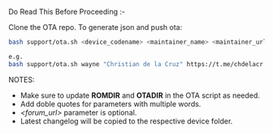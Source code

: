 Do Read This Before Proceeding :-

Clone the OTA repo. To generate json and push ota:
```bash
bash support/ota.sh <device_codename> <maintainer_name> <maintainer_url> <forum_url>

e.g.
bash support/ota.sh wayne "Christian de la Cruz" https://t.me/chdelacr https://forum.xda-developers.com/
```
NOTES:
- Make sure to update **ROMDIR** and **OTADIR** in the OTA script as needed.
- Add doble quotes for parameters with multiple words.
- *<forum_url>* parameter is optional.
- Latest changelog will be copied to the respective device folder.